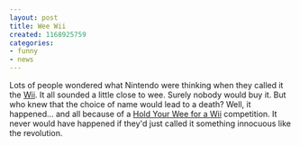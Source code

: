 ```yaml
---
layout: post
title: Wee Wii
created: 1168925759
categories:
- funny
- news
---
```

Lots of people wondered what Nintendo were thinking when they called it the <a href="http://wii.nintendo.com/">Wii</a>. It all sounded a little close to wee. Surely nobody would buy it. But who knew that the choice of name would lead to a death? Well, it happened... and all because of a <a href="http://www.theregister.co.uk/2007/01/15/wii_death/">Hold Your Wee for a Wii</a> competition. It never would have happened if they'd just called it something innocuous<em> </em>like the revolution.
